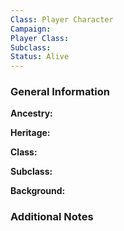```yaml
---
Class: Player Character
Campaign: 
Player Class: 
Subclass: 
Status: Alive
---
```

### General Information

**Ancestry:** 

**Heritage:** 

**Class:** 

**Subclass:** 

**Background:** 

### Additional Notes